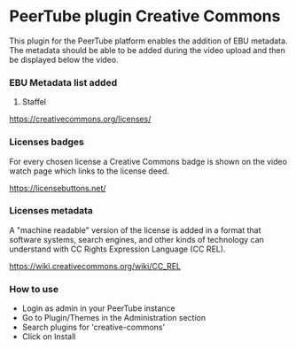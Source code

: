 # PeerTube plugin Creative Commons

This plugin for the PeerTube platform enables the addition of EBU metadata. The metadata should be able to be added during the video upload and then be displayed below the video.

### EBU Metadata list added

1. Staffel

https://creativecommons.org/licenses/

### Licenses badges

For every chosen license a Creative Commons badge is shown on the video watch page which links to the license deed.

https://licensebuttons.net/

### Licenses metadata

A "machine readable" version of the license is added in a format that software systems, search engines, and other kinds of technology can understand with CC Rights Expression Language (CC REL).

https://wiki.creativecommons.org/wiki/CC_REL

### How to use

- Login as admin in your PeerTube instance
- Go to Plugin/Themes in the Administration section
- Search plugins for 'creative-commons'
- Click on Install
